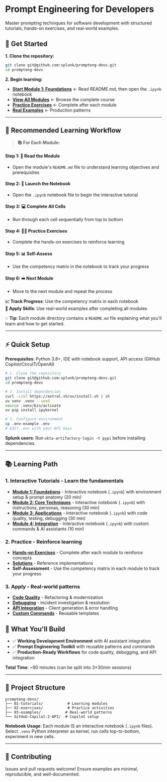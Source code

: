 # Prompt Engineering for Developers

Master prompting techniques for software development with structured tutorials, hands-on exercises, and real-world examples.

## 🚀 Get Started

**1. Clone the repository:**
```bash
git clone git@github.com:splunk/prompteng-devs.git
cd prompteng-devs
```

**2. Begin learning:**
- **[Start Module 1: Foundations](./01-tutorials/module-01-foundations/)** ← Read README.md, then open the `.ipynb` notebook
- **[View All Modules](./01-tutorials/)** ← Browse the complete course
- **[Practice Exercises](./02-exercises/hands-on/)** ← Complete after each module
- **[Real Examples](./03-examples/)** ← Production patterns

---

## 🎯 Recommended Learning Workflow

> **📚 For Each Module:**

#### **Step 1: 📖 Read the Module**
- Open the module's `README.md` file to understand learning objectives and prerequisites

#### **Step 2: 🚀 Launch the Notebook** 
- Open the `.ipynb` notebook file to begin the interactive tutorial

#### **Step 3: 💻 Complete All Cells**
- Run through each cell sequentially from top to bottom

#### **Step 4: 🏃‍♀️ Practice Exercises**
- Complete the hands-on exercises to reinforce learning

#### **Step 5: 📊 Self-Assess**
- Use the competency matrix in the notebook to track your progress

#### **Step 6: ➡️ Next Module**
- Move to the next module and repeat the process

**📈 Track Progress**: Use the competency matrix in each notebook  
**🚀 Apply Skills**: Use real-world examples after completing all modules

💡 **Tip**: Each module directory contains a `README.md` file explaining what you'll learn and how to get started.

---

## ⚡ Quick Setup

**Prerequisites**: Python 3.8+, IDE with notebook support, API access (GitHub Copilot/CircuIT/OpenAI)

```bash
# 1. Clone the repository
git clone git@github.com:splunk/prompteng-devs.git
cd prompteng-devs

# 2. Install dependencies
curl -LsSf https://astral.sh/uv/install.sh | sh
uv venv .venv --seed
source .venv/bin/activate
uv pip install ipykernel

# 3. Configure environment
cp .env-example .env
# Edit .env with your API keys
```

**Splunk users**: Run `okta-artifactory-login -t pypi` before installing dependencies.

---

## 📚 Learning Path

### 1. **Interactive Tutorials** - Learn the fundamentals
- **[Module 1: Foundations](./01-tutorials/module-01-foundations/)** - Interactive notebook (`.ipynb`) with environment setup & prompt anatomy (20 min)
- **[Module 2: Core Techniques](./01-tutorials/module-02-fundamentals/)** - Interactive notebook (`.ipynb`) with instructions, personas, reasoning (30 min)  
- **[Module 3: Applications](./01-tutorials/module-03-applications/)** - Interactive notebook (`.ipynb`) with code quality, testing, debugging (30 min)
- **[Module 4: Integration](./01-tutorials/module-04-integration/)** - Interactive notebook (`.ipynb`) with custom commands & AI assistants (10 min)

### 2. **Practice** - Reinforce learning
- **[Hands-on Exercises](./02-exercises/hands-on/)** - Complete after each module to reinforce concepts
- **[Solutions](./02-exercises/solutions/)** - Reference implementations
- **Self-Assessment** - Use the competency matrix in each module to track your progress

### 3. **Apply** - Real-world patterns
- **[Code Quality](./03-examples/code-quality/)** - Refactoring & modernization
- **[Debugging](./03-examples/debugging/)** - Incident investigation & resolution
- **[API Integration](./03-examples/api-integration/)** - Client generation & error handling
- **[Custom Commands](./03-examples/custom-commands/)** - Reusable templates


## 🎯 What You'll Build

- ✅ **Working Development Environment** with AI assistant integration
- ✅ **Prompt Engineering Toolkit** with reusable patterns and commands  
- ✅ **Production-Ready Workflows** for code quality, debugging, and API integration

**Total Time**: ~90 minutes (can be split into 3×30min sessions)

---

## 📁 Project Structure

```
prompteng-devs/
├── 01-tutorials/           # Learning modules
├── 02-exercises/           # Practice activities  
├── 03-examples/           # Real-world patterns
└── GitHub-Copilot-2-API/  # Copilot setup
```

**Notebook Usage**: Each module IS an interactive notebook (`.ipynb` files). Select `.venv` Python interpreter as kernel, run cells top-to-bottom, experiment in new cells.

---

## 🤝 Contributing

Issues and pull requests welcome! Ensure examples are minimal, reproducible, and well-documented.